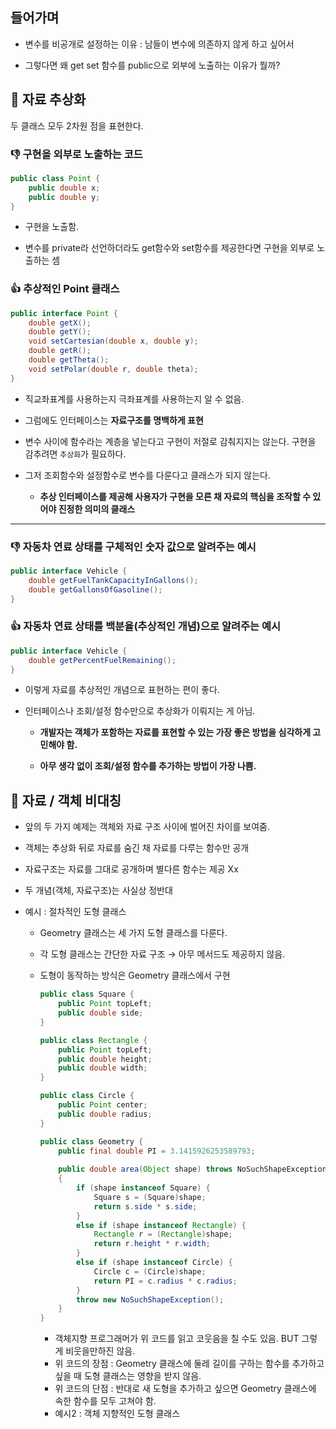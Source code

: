 ## 들어가며

- 변수를 비공개로 설정하는 이유 : 남들이 변수에 의존하지 않게 하고 싶어서


- 그렇다면 왜 get set 함수를 public으로 외부에 노출하는 이유가 뭘까?

## 📌 자료 추상화

두 클래스 모두 2차원 점을 표현한다.

### 👎 구현을 외부로 노출하는 코드

```java
public class Point {
	public double x;
	public double y;
}
```

- 구현을 노출함.


- 변수를 private라 선언하더라도 get함수와 set함수를 제공한다면 구현을 외부로 노출하는 셈

### 👍 추상적인 Point 클래스

```java
public interface Point {
	double getX();
	double getY();
	void setCartesian(double x, double y);
	double getR();
	double getTheta();
	void setPolar(double r, double theta);
}
```

- 직교좌표계를 사용하는지 극좌표계를 사용하는지 알 수 없음.


- 그럼에도 인터페이스는 **자료구조를 명백하게 표현**
- 변수 사이에 함수라는 계층을 넣는다고 구현이 저절로 감춰지지는 않는다. 구현을 감추려면 `추상화`가 필요하다.
- 그저 조회함수와 설정함수로 변수를 다룬다고 클래스가 되지 않는다.
    - **추상 인터페이스를 제공해 사용자가 구현을 모른 채 자료의 핵심을 조작할 수 있어야 진정한 의미의 클래스**

---

### 👎 자동차 연료 상태를 구체적인 숫자 값으로 알려주는 예시

```java
public interface Vehicle {
	double getFuelTankCapacityInGallons();
	double getGallonsOfGasoline();
}
```

### 👍 자동차 연료 상태를 백분율(추상적인 개념)으로 알려주는 예시

```java
public interface Vehicle {
	double getPercentFuelRemaining();
}
```

- 이렇게 자료를 추상적인 개념으로 표현하는 편이 좋다.


- 인터페이스나 조회/설정 함수만으로 추상화가 이뤄지는 게 아님.
    - **개발자는 객체가 포함하는 자료를 표현할 수 있는 가장 좋은 방법을 심각하게 고민해야 함.**


    - **아무 생각 없이 조회/설정 함수를 추가하는 방법이 가장 나쁨.**

## 📌 자료 / 객체 비대칭

- 앞의 두 가지 예제는 객체와 자료 구조 사이에 벌어진 차이를 보여줌.


- 객체는 추상화 뒤로 자료를 숨긴 채 자료를 다루는 함수만 공개
- 자료구조는 자료를 그대로 공개하며 별다른 함수는 제공 Xx


- 두 개념(객체, 자료구조)는 사실상 정반대
- 예시 : 절차적인 도형 클래스
    - Geometry 클래스는 세 가지 도형 클래스를 다룬다.


    - 각 도형 클래스는 간단한 자료 구조 → 아무 메서드도 제공하지 않음.
    - 도형이 동작하는 방식은 Geometry 클래스에서 구현
    
		```java
		public class Square {
			public Point topLeft;
			public double side;
		}

		public class Rectangle {
			public Point topLeft;
			public double height;
			public double width;
		}

		public class Circle {
			public Point center;
			public double radius;
		}

		public class Geometry {
			public final double PI = 3.1415926253589793;
			
			public double area(Object shape) throws NoSuchShapeException 
			{
				if (shape instanceof Square) {
					Square s = (Square)shape;
					return s.side * s.side;
				}
				else if (shape instanceof Rectangle) {
					Rectangle r = (Rectangle)shape;
					return r.height * r.width;
				}
				else if (shape instanceof Circle) {
					Circle c = (Circle)shape;
					return PI = c.radius * c.radius;
				}
				throw new NoSuchShapeException();
			}
		}
		```

		- 객체지향 프로그래머가 위 코드를 읽고 코웃음을 칠 수도 있음. BUT 그렇게 비웃을만하진 않음.
      - 위 코드의 장점 : Geometry 클래스에 둘레 길이를 구하는 함수를 추가하고 싶을 때 도형 클래스는 영향을 받지 않음.
      - 위 코드의 단점 : 반대로 새 도형을 추가하고 싶으면 Geometry 클래스에 속한 함수를 모두 고쳐야 함.
      - 예시2 : 객체 지향적인 도형 클래스